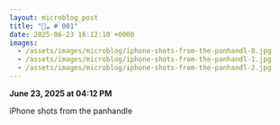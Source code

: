 ```yaml
---
layout: microblog_post
title: "🔵☁️ # 001"
date: 2025-06-23 16:12:10 +0000
images:
  - /assets/images/microblog/iphone-shots-from-the-panhandl-0.jpg
  - /assets/images/microblog/iphone-shots-from-the-panhandl-1.jpg
  - /assets/images/microblog/iphone-shots-from-the-panhandl-2.jpg
---
```


**June 23, 2025 at 04:12 PM**

iPhone shots from the panhandle